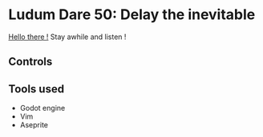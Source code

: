 # Ludum Dare 50: Delay the inevitable

[Hello there !](https://www.youtube.com/watch?v=rEq1Z0bjdwc&t=8) Stay awhile and listen !

## 


## Controls


## Tools used

- Godot engine
- Vim
- Aseprite

